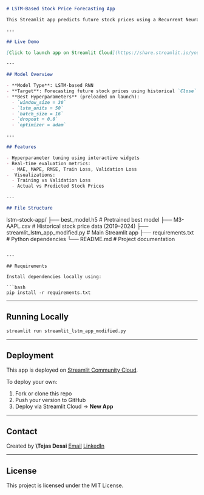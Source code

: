```markdown
# LSTM-Based Stock Price Forecasting App

This Streamlit app predicts future stock prices using a Recurrent Neural Network (RNN) with Long Short-Term Memory (LSTM) layers. It is trained on historical stock data for Apple Inc. (AAPL), and allows users to experiment with different model hyperparameters and visualize the results.

---

## Live Demo

[Click to launch app on Streamlit Cloud](https://share.streamlit.io/your-username/lstm-stock-app/main/streamlit_lstm_app_modified.py)

---

## Model Overview

- **Model Type**: LSTM-based RNN
- **Target**: Forecasting future stock prices using historical `Close` prices
- **Best Hyperparameters** (preloaded on launch):
  - `window_size = 30`
  - `lstm_units = 50`
  - `batch_size = 16`
  - `dropout = 0.0`
  - `optimizer = adam`

---

## Features

- Hyperparameter tuning using interactive widgets
- Real-time evaluation metrics:
  - MAE, MAPE, RMSE, Train Loss, Validation Loss
-  Visualizations:
  - Training vs Validation Loss
  - Actual vs Predicted Stock Prices

---

## File Structure

```

lstm-stock-app/
├── best\_model.h5                   # Pretrained best model
├── M3-AAPL.csv                     # Historical stock price data (2019–2024)
├── streamlit\_lstm\_app\_modified.py # Main Streamlit app
├── requirements.txt               # Python dependencies
└── README.md                      # Project documentation

````

---

## Requirements

Install dependencies locally using:

```bash
pip install -r requirements.txt
````

---

## Running Locally

```bash
streamlit run streamlit_lstm_app_modified.py
```

---

## Deployment

This app is deployed on [Streamlit Community Cloud](https://streamlit.io/cloud).

To deploy your own:

1. Fork or clone this repo
2. Push your version to GitHub
3. Deploy via Streamlit Cloud → **New App**

---

## Contact

Created by **\Tejas Desai**
[Email](mailto:aimldstejas@gmail.com)
[LinkedIn](https://www.linkedin.com/in/tejasddesaiindia/)

---

## License

This project is licensed under the MIT License.

```
